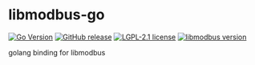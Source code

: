 # libmodbus-go

[![Go Version](http://img.shields.io/github/go-mod/go-version/iotxfoundry/libmodbus-go)][gomod]
[![GitHub release](http://img.shields.io/github/release/iotxfoundry/libmodbus-go.svg?style=flat-square)][release]
[![LGPL-2.1 license](https://img.shields.io/badge/license-LGPL2.1-blue?style=flat-square)][license]
[![libmodbus version](https://img.shields.io/badge/libmodbus-v3.1.10-blue)][libmodbus]

[gomod]: https://github.com/iotxfoundry/libmodbus-go/blob/main/go.md
[release]: https://github.com/iotxfoundry/libmodbus-go/releases
[license]: https://github.com/iotxfoundry/libmodbus-go/blob/main/LICENSE
[libmodbus]: https://github.com/stephane/libmodbus/releases/tag/v3.1.10

golang binding for libmodbus

